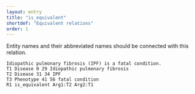 ```yaml
---
layout: entry
title: "is_equivalent"
shortdef: "Equivalent relations"
order: 1
---
```


Entity names and their abbreviated names should be connected with this relation.

~~~ ann
Idiopathic pulmonary fibrosis (IPF) is a fatal condition. 
T1 Disease 0 29 Idiopathic pulmonary fibrosis
T2 Disease 31 34 IPF
T3 Phenotype 41 56 fatal condition
R1 is_equivalent Arg1:T2 Arg2:T1
~~~

<!-- details -->

